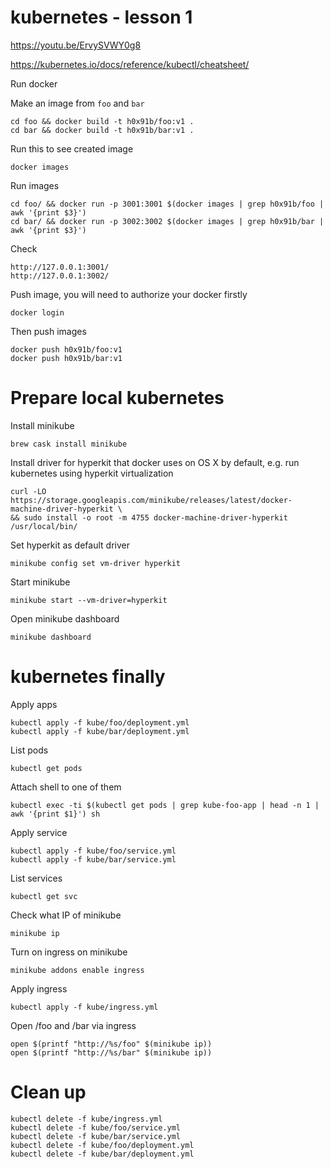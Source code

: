 # kubernetes - lesson 1

https://youtu.be/ErvySVWY0g8

https://kubernetes.io/docs/reference/kubectl/cheatsheet/

Run docker

Make an image from `foo` and `bar`

	cd foo && docker build -t h0x91b/foo:v1 .
	cd bar && docker build -t h0x91b/bar:v1 .

Run this to see created image

	docker images

Run images

	cd foo/ && docker run -p 3001:3001 $(docker images | grep h0x91b/foo | awk '{print $3}')
	cd bar/ && docker run -p 3002:3002 $(docker images | grep h0x91b/bar | awk '{print $3}')

Check

	http://127.0.0.1:3001/
	http://127.0.0.1:3002/

Push image, you will need to authorize your docker firstly

	docker login

Then push images

	docker push h0x91b/foo:v1
	docker push h0x91b/bar:v1

Prepare local kubernetes
===

Install minikube

	brew cask install minikube

Install driver for hyperkit that docker uses on OS X by default, e.g. run kubernetes using hyperkit virtualization

	curl -LO https://storage.googleapis.com/minikube/releases/latest/docker-machine-driver-hyperkit \ 
	&& sudo install -o root -m 4755 docker-machine-driver-hyperkit /usr/local/bin/

Set hyperkit as default driver

	minikube config set vm-driver hyperkit

Start minikube

	minikube start --vm-driver=hyperkit

Open minikube dashboard

	minikube dashboard

# kubernetes finally

Apply apps

	kubectl apply -f kube/foo/deployment.yml 
	kubectl apply -f kube/bar/deployment.yml 

List pods

	kubectl get pods 

Attach shell to one of them

	kubectl exec -ti $(kubectl get pods | grep kube-foo-app | head -n 1 | awk '{print $1}') sh

Apply service

	kubectl apply -f kube/foo/service.yml 
	kubectl apply -f kube/bar/service.yml 

List services

	kubectl get svc

Check what IP of minikube

	minikube ip

Turn on ingress on minikube

	minikube addons enable ingress

Apply ingress

	kubectl apply -f kube/ingress.yml

Open /foo and /bar via ingress

	open $(printf "http://%s/foo" $(minikube ip))
	open $(printf "http://%s/bar" $(minikube ip))

# Clean up

	kubectl delete -f kube/ingress.yml
	kubectl delete -f kube/foo/service.yml
	kubectl delete -f kube/bar/service.yml
	kubectl delete -f kube/foo/deployment.yml
	kubectl delete -f kube/bar/deployment.yml
